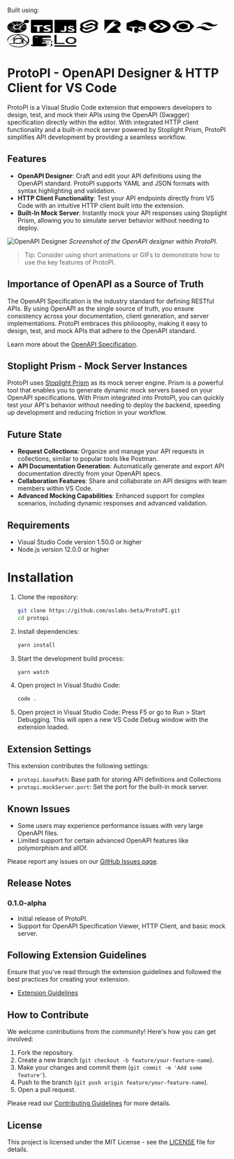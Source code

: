 Built using:

<img src="README/openapiinitiative.svg" alt="OpenAPI" width="50" height="30">
<img src="README/typescript.svg" alt="TypeScript" width="50" height="30">
<img src="README/javascript.svg" alt="JavaScript" width="50" height="30">
<img src="README/svelte.svg" alt="Svelte" width="50" height="30">
<img src="README/rollupdotjs.svg" alt="Rollup.JS" width="50" height="30">
<img src="README/tsnode.svg" alt="TSNode" width="50" height="30">
<img src="README/esbuild.svg" alt="ESBuild" width="50" height="30">
<img src="README/eslint.svg" alt="ESLint" width="50" height="30">
<img src="README/tailwindcss.svg" alt="TailwindCSS" width="50" height="30">
<img src="README/postcss.svg" alt="PostCSS" width="50" height="30">
<img src="README/docusaurus.svg" alt="Docusaurus" width="50" height="30">
<img src="README/lodash.svg" alt="Lodash" width="50" height="30">


# ProtoPI - OpenAPI Designer & HTTP Client for VS Code

ProtoPI is a Visual Studio Code extension that empowers developers to design, test, and mock their APIs using the OpenAPI (Swagger) specification directly within the editor. With integrated HTTP client functionality and a built-in mock server powered by Stoplight Prism, ProtoPI simplifies API development by providing a seamless workflow.

## Features

- **OpenAPI Designer**: Craft and edit your API definitions using the OpenAPI standard. ProtoPI supports YAML and JSON formats with syntax highlighting and validation.
- **HTTP Client Functionality**: Test your API endpoints directly from VS Code with an intuitive HTTP client built into the extension.
- **Built-In Mock Server**: Instantly mock your API responses using Stoplight Prism, allowing you to simulate server behavior without needing to deploy.

![OpenAPI Designer](images/openapi-designer.png)
_Screenshot of the OpenAPI designer within ProtoPI._

> Tip: Consider using short animations or GIFs to demonstrate how to use the key features of ProtoPI.

## Importance of OpenAPI as a Source of Truth

The OpenAPI Specification is the industry standard for defining RESTful APIs. By using OpenAPI as the single source of truth, you ensure consistency across your documentation, client generation, and server implementations. ProtoPI embraces this philosophy, making it easy to design, test, and mock APIs that adhere to the OpenAPI standard.

Learn more about the [OpenAPI Specification](https://www.openapis.org/).

## Stoplight Prism - Mock Server Instances

ProtoPI uses [Stoplight Prism](https://stoplight.io/open-source/prism) as its mock server engine. Prism is a powerful tool that enables you to generate dynamic mock servers based on your OpenAPI specifications. With Prism integrated into ProtoPI, you can quickly test your API's behavior without needing to deploy the backend, speeding up development and reducing friction in your workflow.

## Future State

- **Request Collections**: Organize and manage your API requests in collections, similar to popular tools like Postman.
- **API Documentation Generation**: Automatically generate and export API documentation directly from your OpenAPI specs.
- **Collaboration Features**: Share and collaborate on API designs with team members within VS Code.
- **Advanced Mocking Capabilities**: Enhanced support for complex scenarios, including dynamic responses and advanced validation.

## Requirements

- Visual Studio Code version 1.50.0 or higher
- Node.js version 12.0.0 or higher

# Installation

1. Clone the repository:
   ```bash
   git clone https://github.com/oslabs-beta/ProtoPI.git
   cd protopi
   ```
2. Install dependencies:
   ```bash
   yarn install
   ```
3. Start the development build process:
   ```bash
   yarn watch
   ```
4. Open project in Visual Studio Code:
   ```bash
   code .
   ```
5. Open project in Visual Studio Code:
   Press F5 or go to Run > Start Debugging.
   This will open a new VS Code Debug window with the extension loaded.

## Extension Settings

This extension contributes the following settings:

- `protopi.basePath`: Base path for storing API definitions and Collections
- `protopi.mockServer.port`: Set the port for the built-in mock server.

## Known Issues

- Some users may experience performance issues with very large OpenAPI files.
- Limited support for certain advanced OpenAPI features like polymorphism and allOf.

Please report any issues on our [GitHub Issues page](https://github.com/oslabs-beta/ProtoPI/issues).

## Release Notes

### 0.1.0-alpha

- Initial release of ProtoPI.
- Support for OpenAPI Specification Viewer, HTTP Client, and basic mock server.


## Following Extension Guidelines

Ensure that you've read through the extension guidelines and followed the best practices for creating your extension.

- [Extension Guidelines](https://code.visualstudio.com/api/references/extension-guidelines)

## How to Contribute

We welcome contributions from the community! Here's how you can get involved:

1. Fork the repository.
2. Create a new branch (`git checkout -b feature/your-feature-name`).
3. Make your changes and commit them (`git commit -m 'Add some feature'`).
4. Push to the branch (`git push origin feature/your-feature-name`).
5. Open a pull request.

Please read our [Contributing Guidelines](CONTRIBUTING.md) for more details.

## License

This project is licensed under the MIT License - see the [LICENSE](LICENSE) file for details.
